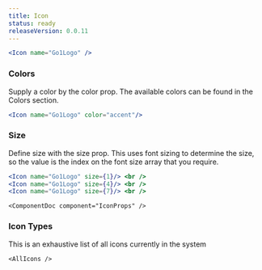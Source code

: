 ```yaml
---
title: Icon
status: ready
releaseVersion: 0.0.11
---
```


```.jsx
<Icon name="Go1Logo" />
```


### Colors

Supply a color by the color prop. The available colors can be found in the Colors section.
```.jsx
<Icon name="Go1Logo" color="accent"/>
```

### Size

Define size with the size prop. This uses font sizing to determine the size, so the value is the index on the font size array that you require.

```.jsx
<Icon name="Go1Logo" size={1}/> <br />
<Icon name="Go1Logo" size={4}/> <br />
<Icon name="Go1Logo" size={7}/> <br />
```

```!jsx
<ComponentDoc component="IconProps" />
```

### Icon Types

This is an exhaustive list of all icons currently in the system

```!jsx
<AllIcons />
```